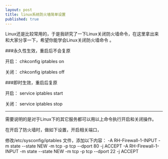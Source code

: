 ```yaml
---
layout: post
title: linux系统防火墙简单设置
published: true
---
```


Linux还是比较常用的，于是我研究了一下Linux关闭防火墙命令，在这里拿出来和大家分享一下，希望你能学会Linux关闭防火墙命令 。

###永久性生效，重启后不会复原

开启： chkconfig iptables on

关闭： chkconfig iptables off

###即时生效，重启后复原

开启： service iptables start

关闭： service iptables stop

----

需要说明的是对于Linux下的其它服务都可以用以上命令执行开启和关闭操作。

在开启了防火墙时，做如下设置，开启相关端口，

修改/etc/sysconfig/iptables 文件，添加以下内容：
-A RH-Firewall-1-INPUT -m state --state NEW -m tcp -p tcp --dport 80 -j ACCEPT
-A RH-Firewall-1-INPUT -m state --state NEW -m tcp -p tcp --dport 22 -j ACCEPT